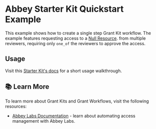 # Abbey Starter Kit Quickstart Example

This example shows how to create a single step Grant Kit workflow.
The example features requesting access to a [Null Resource](https://registry.terraform.io/providers/hashicorp/null/latest).
from multiple reviewers, requiring only `one_of` the reviewers to approve the access.

## Usage

Visit this [Starter Kit's docs](https://docs.abbey.io/getting-started/quickstart) for a short usage walkthrough.

## :books: Learn More

To learn more about Grant Kits and Grant Workflows, visit the following resources:

-   [Abbey Labs Documentation](https://docs.abbey.io) - learn about automating access management with Abbey Labs.
